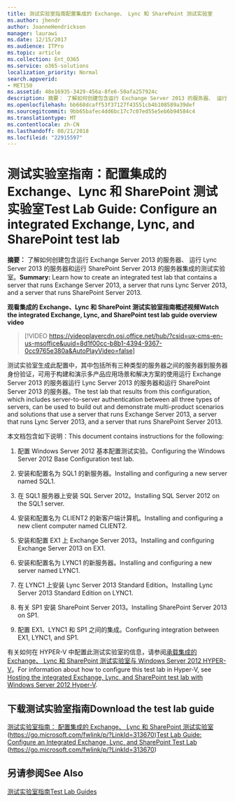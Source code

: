 ```yaml
---
title: 测试实验室指南配置集成的 Exchange、 Lync 和 SharePoint 测试实验室
ms.author: jhendr
author: JoanneHendrickson
manager: laurawi
ms.date: 12/15/2017
ms.audience: ITPro
ms.topic: article
ms.collection: Ent_O365
ms.service: o365-solutions
localization_priority: Normal
search.appverid:
- MET150
ms.assetid: 48e16935-3429-456a-8fe6-50afa257924c
description: 摘要： 了解如何创建包含运行 Exchange Server 2013 的服务器、 运行 Lync Server 2013 的服务器和运行 SharePoint Server 2013 的服务器集成的测试实验室。
ms.openlocfilehash: bb668dcaff53f37127f43551cb4b108589a39def
ms.sourcegitcommit: 9bb65bafec4dd6bc17c7c07ed55e5eb6b94584c4
ms.translationtype: MT
ms.contentlocale: zh-CN
ms.lasthandoff: 08/21/2018
ms.locfileid: "22915597"
---
```

# <a name="test-lab-guide-configure-an-integrated-exchange-lync-and-sharepoint-test-lab"></a><span data-ttu-id="f5ffb-103">测试实验室指南：配置集成的 Exchange、Lync 和 SharePoint 测试实验室</span><span class="sxs-lookup"><span data-stu-id="f5ffb-103">Test Lab Guide: Configure an integrated Exchange, Lync, and SharePoint test lab</span></span>

 <span data-ttu-id="f5ffb-104">**摘要：** 了解如何创建包含运行 Exchange Server 2013 的服务器、 运行 Lync Server 2013 的服务器和运行 SharePoint Server 2013 的服务器集成的测试实验室。</span><span class="sxs-lookup"><span data-stu-id="f5ffb-104">**Summary:** Learn how to create an integrated test lab that contains a server that runs Exchange Server 2013, a server that runs Lync Server 2013, and a server that runs SharePoint Server 2013.</span></span>
 
<span data-ttu-id="f5ffb-105">**观看集成的 Exchange、Lync 和 SharePoint 测试实验室指南概述视频**</span><span class="sxs-lookup"><span data-stu-id="f5ffb-105">**Watch the integrated Exchange, Lync, and SharePoint test lab guide overview video**</span></span>

> [!VIDEO https://videoplayercdn.osi.office.net/hub/?csid=ux-cms-en-us-msoffice&uuid=8d1f00cc-b8b1-4394-9367-0cc9765e380a&AutoPlayVideo=false]
 
<span data-ttu-id="f5ffb-106">测试实验室生成此配置中，其中包括所有三种类型的服务器之间的服务器到服务器身份验证，可用于构建和演示多产品应用场景和解决方案的使用运行 Exchange Server 2013 的服务器运行 Lync Server 2013 的服务器和运行 SharePoint Server 2013 的服务器。</span><span class="sxs-lookup"><span data-stu-id="f5ffb-106">The test lab that results from this configuration, which includes server-to-server authentication between all three types of servers, can be used to build out and demonstrate multi-product scenarios and solutions that use a server that runs Exchange Server 2013, a server that runs Lync Server 2013, and a server that runs SharePoint Server 2013.</span></span>
  
<span data-ttu-id="f5ffb-107">本文档包含如下说明：</span><span class="sxs-lookup"><span data-stu-id="f5ffb-107">This document contains instructions for the following:</span></span>
  
1. <span data-ttu-id="f5ffb-108">配置 Windows Server 2012 基本配置测试实验。</span><span class="sxs-lookup"><span data-stu-id="f5ffb-108">Configuring the Windows Server 2012 Base Configuration test lab.</span></span>
    
2. <span data-ttu-id="f5ffb-109">安装和配置名为 SQL1 的新服务器。</span><span class="sxs-lookup"><span data-stu-id="f5ffb-109">Installing and configuring a new server named SQL1.</span></span>
    
3. <span data-ttu-id="f5ffb-110">在 SQL1 服务器上安装 SQL Server 2012。</span><span class="sxs-lookup"><span data-stu-id="f5ffb-110">Installing SQL Server 2012 on the SQL1 server.</span></span>
    
4. <span data-ttu-id="f5ffb-111">安装和配置名为 CLIENT2 的新客户端计算机。</span><span class="sxs-lookup"><span data-stu-id="f5ffb-111">Installing and configuring a new client computer named CLIENT2.</span></span>
    
5. <span data-ttu-id="f5ffb-112">安装和配置 EX1 上 Exchange Server 2013。</span><span class="sxs-lookup"><span data-stu-id="f5ffb-112">Installing and configuring Exchange Server 2013 on EX1.</span></span>
    
6. <span data-ttu-id="f5ffb-113">安装和配置名为 LYNC1 的新服务器。</span><span class="sxs-lookup"><span data-stu-id="f5ffb-113">Installing and configuring a new server named LYNC1.</span></span>
    
7. <span data-ttu-id="f5ffb-114">在 LYNC1 上安装 Lync Server 2013 Standard Edition。</span><span class="sxs-lookup"><span data-stu-id="f5ffb-114">Installing Lync Server 2013 Standard Edition on LYNC1.</span></span>
    
8. <span data-ttu-id="f5ffb-115">有关 SP1 安装 SharePoint Server 2013。</span><span class="sxs-lookup"><span data-stu-id="f5ffb-115">Installing SharePoint Server 2013 on SP1.</span></span>
    
9. <span data-ttu-id="f5ffb-116">配置 EX1、LYNC1 和 SP1 之间的集成。</span><span class="sxs-lookup"><span data-stu-id="f5ffb-116">Configuring integration between EX1, LYNC1, and SP1.</span></span>
    
<span data-ttu-id="f5ffb-117">有关如何在 HYPER-V 中配置此测试实验室的信息，请参阅[承载集成的 Exchange、 Lync 和 SharePoint 测试实验室与 Windows Server 2012 HYPER-V](https://social.technet.microsoft.com/wiki/contents/articles/18483.hosting-the-integrated-exchange-lync-and-sharepoint-test-lab-with-windows-server-2012-hyper-v.aspx)。</span><span class="sxs-lookup"><span data-stu-id="f5ffb-117">For information about how to configure this test lab in Hyper-V, see [Hosting the integrated Exchange, Lync, and SharePoint test lab with Windows Server 2012 Hyper-V](https://social.technet.microsoft.com/wiki/contents/articles/18483.hosting-the-integrated-exchange-lync-and-sharepoint-test-lab-with-windows-server-2012-hyper-v.aspx).</span></span>
  
## <a name="download-the-test-lab-guide"></a><span data-ttu-id="f5ffb-118">下载测试实验室指南</span><span class="sxs-lookup"><span data-stu-id="f5ffb-118">Download the test lab guide</span></span>

<span data-ttu-id="f5ffb-119">[测试实验室指南： 配置集成的 Exchange、 Lync 和 SharePoint 测试实验室](https://go.microsoft.com/fwlink/p/?LinkId=313670)(https://go.microsoft.com/fwlink/p/?LinkId=313670)</span><span class="sxs-lookup"><span data-stu-id="f5ffb-119">[Test Lab Guide: Configure an Integrated Exchange, Lync, and SharePoint Test Lab](https://go.microsoft.com/fwlink/p/?LinkId=313670) (https://go.microsoft.com/fwlink/p/?LinkId=313670)</span></span>
  
## <a name="see-also"></a><span data-ttu-id="f5ffb-120">另请参阅</span><span class="sxs-lookup"><span data-stu-id="f5ffb-120">See Also</span></span>

[<span data-ttu-id="f5ffb-121">测试实验室指南</span><span class="sxs-lookup"><span data-stu-id="f5ffb-121">Test Lab Guides</span></span>](https://go.microsoft.com/fwlink/p/?LinkId=202817)




